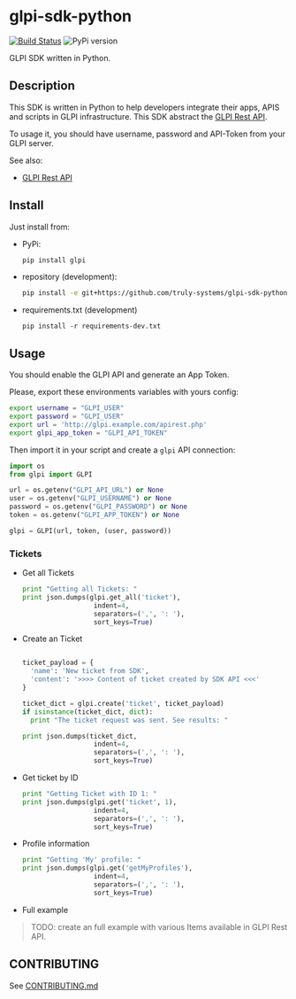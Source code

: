 # glpi-sdk-python

[![Build Status](https://travis-ci.org/truly-systems/glpi-sdk-python.svg?branch=master)](https://travis-ci.org/truly-systems/glpi-sdk-python)
![PyPi version](https://img.shields.io/pypi/v/glpi.svg)


GLPI SDK written in Python.

## Description

This SDK is written in Python to help developers integrate their apps, APIS and scripts in GLPI infrastructure. This SDK abstract
the [GLPI Rest API](https://github.com/glpi-project/glpi/blob/9.1/bugfixes/apirest.md).

To usage it, you should have username, password and API-Token from your GLPI server.

See also:
* [GLPI Rest API](https://github.com/glpi-project/glpi/blob/9.1/bugfixes/apirest.md#list-searchoptions)


## Install

Just install from:

* PyPi:

    ```bash
    pip install glpi
    ```

* repository (development):

    ```bash
    pip install -e git+https://github.com/truly-systems/glpi-sdk-python.git@master#egg=glpi
    ```

* requirements.txt (development)

    ```shell
    pip install -r requirements-dev.txt
    ```

## Usage

You should enable the GLPI API and generate an App Token.

Please, export these environments variables with yours config:

  ```bash
  export username = "GLPI_USER"
  export password = "GLPI_USER"
  export url = 'http://glpi.example.com/apirest.php'
  export glpi_app_token = "GLPI_API_TOKEN"
  ```

Then import it in your script and create a `glpi` API connection:

  ```python
  import os
  from glpi import GLPI

  url = os.getenv("GLPI_API_URL") or None
  user = os.getenv("GLPI_USERNAME") or None
  password = os.getenv("GLPI_PASSWORD") or None
  token = os.getenv("GLPI_APP_TOKEN") or None

  glpi = GLPI(url, token, (user, password))
  ```

### Tickets

* Get all Tickets

    ```python
    print "Getting all Tickets: "
    print json.dumps(glpi.get_all('ticket'),
                      indent=4,
                      separators=(',', ': '),
                      sort_keys=True)
    ```

* Create an Ticket

    ```python

    ticket_payload = {
      'name': 'New ticket from SDK',
      'content': '>>>> Content of ticket created by SDK API <<<'
    }

    ticket_dict = glpi.create('ticket', ticket_payload)
    if isinstance(ticket_dict, dict):
      print "The ticket request was sent. See results: "

    print json.dumps(ticket_dict,
                      indent=4,
                      separators=(',', ': '),
                      sort_keys=True)
    ```

* Get ticket by ID

    ```python
    print "Getting Ticket with ID 1: "
    print json.dumps(glpi.get('ticket', 1),
                      indent=4,
                      separators=(',', ': '),
                      sort_keys=True)
    ```

* Profile information

    ```python
    print "Getting 'My' profile: "
    print json.dumps(glpi.get('getMyProfiles'),
                      indent=4,
                      separators=(',', ': '),
                      sort_keys=True)
    ```

* Full example

> TODO: create an full example with various Items available in GLPI Rest API.


## CONTRIBUTING

See [CONTRIBUTING.md](CONTRIBUTING.md)
